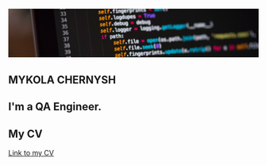 [![Header](https://github.com/qaMykolaChernysh/Mykola_Chernysh/blob/main/CHp.jpg)]()
## MYKOLA CHERNYSH
## I'm a QA Engineer.
## My CV
[Link to my CV](https://github.com/qaMykolaChernysh/Mykola_Chernysh/blob/main/%5BCV%5DQA_MYKOLA_CHERNYSH.en.pdf)
